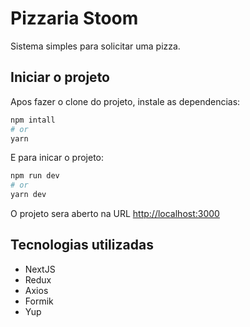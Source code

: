 # Pizzaria Stoom
Sistema simples para solicitar uma pizza.

## Iniciar o projeto
Apos fazer o clone do projeto, instale as dependencias:
```bash
npm intall
# or
yarn
```
E para inicar o projeto:
```bash
npm run dev
# or
yarn dev
```
O projeto sera aberto na URL [http://localhost:3000](http://localhost:3000)

## Tecnologias utilizadas
- NextJS
- Redux
- Axios
- Formik
- Yup